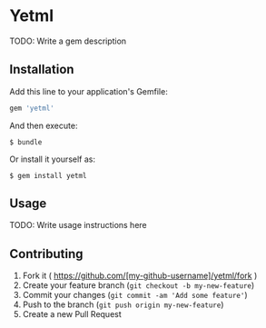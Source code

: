 # Yetml

TODO: Write a gem description

## Installation

Add this line to your application's Gemfile:

```ruby
gem 'yetml'
```

And then execute:

    $ bundle

Or install it yourself as:

    $ gem install yetml

## Usage

TODO: Write usage instructions here

## Contributing

1. Fork it ( https://github.com/[my-github-username]/yetml/fork )
2. Create your feature branch (`git checkout -b my-new-feature`)
3. Commit your changes (`git commit -am 'Add some feature'`)
4. Push to the branch (`git push origin my-new-feature`)
5. Create a new Pull Request
